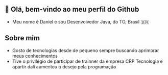 ## 👋 Olá, bem-vindo ao meu perfil do Github

- Meu nome é Daniel e sou Desenvolvedor Java, do TO, Brasil 🇧🇷

## Sobre mim
- Gosto de tecnologias desde de pequeno sempre buscando aprimorar meus conhecimentos
- Tive o privilégio de participar de trainner da empresa CRP Tecnologia e apartir dali aumentou o desejo pela programação
